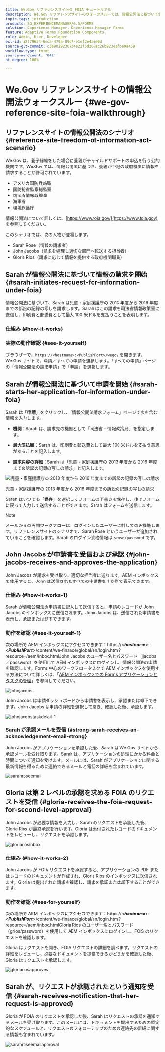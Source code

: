 ```yaml
---
title: We.Gov リファレンスサイトの FOIA チュートリアル
description: We.Gov リファレンスサイトのウォークスルーでは、情報公開法に基づいて個人から請求された情報の受け取りと開示を、どのように官公庁が AEM Forms を使用して行っているかを説明しています。
topic-tags: introduction
products: SG_EXPERIENCEMANAGER/6.5/FORMS
solution: Experience Manager, Experience Manager Forms
feature: Adaptive Forms,Foundation Components
role: Admin, User, Developer
exl-id: a2f79634-6eca-479a-89d7-e1ef2e4a6e6d
source-git-commit: c3e9029236734e22f5d266ac26b923eafbe0a459
workflow-type: tm+mt
source-wordcount: '842'
ht-degree: 100%

---
```


# We.Gov リファレンスサイトの情報公開法ウォークスルー {#we-gov-reference-site-foia-walkthrough}

## リファレンスサイトの情報公開法のシナリオ {#reference-site-freedom-of-information-act-scenario}

We.Gov は、養子縁組をした場合に養親がチャイルドサポートの申込を行う公的機関です。We.Gov では、情報公開法に基づき、養親が下記の政府機関に情報を請求することが許可されています。

* アメリカ国防兵站局
* 国防総省監察総監室
* 司法省情報政策室
* 海軍省
* 環境保護庁

情報公開法について詳しくは、[https://www.foia.gov/](https://www.foia.gov) を参照してください。

このシナリオでは、次の人物が登場します。

* Sarah Rose（情報の請求者）
* John Jacobs（請求を処理し適切な部門へ転送する担当者）
* Gloria Rios（請求に応じて情報を提供する政府機関職員）

## Sarah が情報公開法に基づいて情報の請求を開始 {#sarah-initiates-request-for-information-under-foia}

情報公開法に基づいて、Sarah は児童・家庭援護庁の 2013 年度から 2016 年度までの訴訟の記録の写しを請求します。Sarah はこの請求を司法省情報政策室に送信し、印刷費と郵送費として最大 100 米ドルを支払うことを表明します。

### 仕組み {#how-it-works}

### 実際の動作確認 {#see-it-yourself}

ブラウザーで、`https://<hostname>:<PublishPort>/wegov` を開きます。We.Gov サイトで、申請／すべての申請を選択します。「すべての申請」ページの「情報公開法の請求申請」で「申請」を選択します。

## Sarah が情報公開法に基づいて申請を開始 {#sarah-starts-her-application-for-information-under-foia}

Sarah は「**申請**」をクリックし、「情報公開法請求フォーム」ページで次を含む情報を入力します。

* **機関**：Sarah は、請求先の機関として「司法省 - 情報政策局」を指定します。

* **最大支払額**：Sarah は、印刷費と郵送費として最大 100 米ドルを支払う意思があることを記入します。
* **請求内容の詳細**：Sarah は「児童・家庭援護庁の 2013 年度から 2016 年度までの訴訟の記録の写しの請求」と記入します。

![児童・家庭援護庁の 2013 年度から 2016 年度までの訴訟の記録の写しの請求](assets/sarahfiosform.png)

児童・家庭援護庁の 2013 年度から 2016 年度までの訴訟の記録の写しの請求

Sarah はいつでも「**保存**」を選択してフォームの下書きを保存し、後でフォームに戻って入力して送信することができます。Sarah はフォームを送信します。

>[!NOTE]
>
>メールからの再開ワークフローは、ログインしたユーザーに対してのみ機能します。リファレンスサイトのシナリオで、Sarah Rose というユーザーが追加されていることを確認します。Sarah のログイン資格情報は `srose/password` です。

## John Jacobs が申請書を受信および承認 {#john-jacobs-receives-and-approves-the-application}

John Jacobs が請求を受け取り、適切な担当者に送ります。AEM インボックスを使用すると、John は送信されたすべての申請書を 1 か所で表示できます。

### 仕組み {#how-it-works-1}

Sarah が情報公開法の申請書に記入して送信すると、申請のレコードが John Jacobs のインボックスに送信されます。John Jacobs は、送信された申請書を表示し、承認または却下できます。

### 動作を確認 {#see-it-yourself-1}

次の場所で AEM インボックスにアクセスできます：https://&lt;***hostname***>:&lt;***PublishPort***>/content/we-finance/global/en/login.html?resource=/aem/inbox.htmlJohn Jacobs のユーザー名とパスワード（jjacobs／password）を使用して AEM インボックスにログインし、情報公開法の申請を確認します。Forms 中心のワークフロータスクで AEM インボックスを使用する方法について詳しくは、「[AEM インボックスでの Forms アプリケーションとタスクの管理](/help/forms/using/manage-applications-inbox.md)」を参照してください。

![johnjacobs](assets/johnjacobs.png)

John Jacobs は申請ダッシュボードから申請書を表示し、承認または却下できます。John Jacobs は申請の詳細を選択して開き、確認した後、承認します。

![johnjacobstaskdetail-1](assets/johnjacobstaskdetail-1.png)

### <strong>Sarah が承認メールを受信</strong> {#strong-sarah-receives-an-acknowledgement-email-strong}

John Jacobs がアプリケーションを承認した後、Sarah は We.Gov サイトから承認メールを受け取ります。Sarah は、アプリケーションの処理にかかる料金と時間について通知を受けます。メールには、Sarah がアプリケーションに関する最新情報を得るために連絡できるメールと電話の詳細も含まれています。

![sarahroseemail](assets/sarahroseemail.png)

## Gloria は第 2 レベルの承認を求める FOIA のリクエストを受信 {#gloria-receives-the-foia-request-for-second-level-approval}

John Jacobs が必要な情報を入力し、Sarah のリクエストを承認した後、Gloria Rios が最終承認を行います。Gloria は添付されたレコードのドキュメントをレビューし、リクエストを承認します。

![gloriariosinbox](assets/gloriariosinbox.png)

### 仕組み {#how-it-works-2}

John Jacobs が FOIA リクエストを承認すると、アプリケーションの PDF またはレコードのドキュメントが作成され、Gloria Rios のインボックスに送信されます。Gloria は提出された請求を確認し、請求を承諾または却下することができます。

### 動作を確認 {#see-for-yourself}

次の場所で AEM インボックスにアクセスできます：https://&lt;***hostname***>:&lt;***PublishPort***>/content/we-finance/global/en/login.html?resource=/aem/inbox.htmlGloria Rios のユーザー名とパスワード（grios/password）を使用して AEM インボックスにログインし、FOIS のリクエストを確認します。

Gloria はリクエストを開き、FOIA リクエストの詳細を調べます。リクエストの詳細をレビューし、必要なドキュメントを提供できるかどうかを確認した後、Gloria はリクエストを承認します。

![gloriariosapproves](assets/gloriariosapproves.png)

## Sarah が、リクエストが承認されたという通知を受信 {#sarah-receives-notification-that-her-request-is-approved}

Gloria が FOIA のリクエストを承認した後、Sarah はリクエストの承認を通知するメールを受け取ります。このメールには、ドキュメントを提出するための暫定的なスケジュールと、リクエストのフォローアップのための連絡先の詳細に関する情報も含まれています。

![sarahroseemailapproval](assets/sarahroseemailapproval.png)
